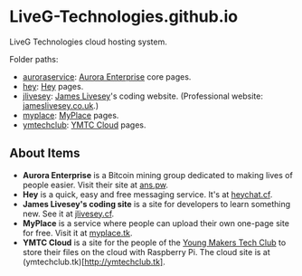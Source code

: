 # LiveG-Technologies.github.io
LiveG Technologies cloud hosting system.

Folder paths:
- [auroraservice](https://github.com/LiveG-Technologies/LiveG-Technologies.github.io/tree/master/auroraservice): [Aurora Enterprise](http://ans.pw) core pages.
- [hey](https://github.com/LiveG-Technologies/LiveG-Technologies.github.io/tree/master/hey): [Hey](http://heychat.cf) pages.
- [jlivesey](https://github.com/LiveG-Technologies/LiveG-Technologies.github.io/tree/master/jlivesey): [James Livesey](http://jlivesey.cf)'s coding website. (Professional website: [jameslivesey.co.uk](http://jameslivesey.co.uk).)
- [myplace](https://github.com/LiveG-Technologies/LiveG-Technologies.github.io/tree/master/myplace): [MyPlace](http://myplace.tk) pages.
- [ymtechclub](https://github.com/LiveG-Technologies/LiveG-Technologies.github.io/tree/master/ymtechclub): [YMTC Cloud](http://ymtechclub.tk) pages.

## About Items
- **Aurora Enterprise** is a Bitcoin mining group dedicated to making lives of people easier. Visit their site at [ans.pw](http://ans.pw).
- **Hey** is a quick, easy and free messaging service. It's at [heychat.cf](http://heychat.cf).
- **James Livesey's coding site** is a site for developers to learn something new. See it at [jlivesey.cf](http://jlivesey.cf).
- **MyPlace** is a service where people can upload their own one-page site for free. Visit it at [myplace.tk](http://myplace.tk).
- **YMTC Cloud** is a site for the people of the [Young Makers Tech Club](http://stepintotech.org/club-details) to store their files on the cloud with Raspberry Pi. The cloud site is at (ymtechclub.tk)[http://ymtechclub.tk].
